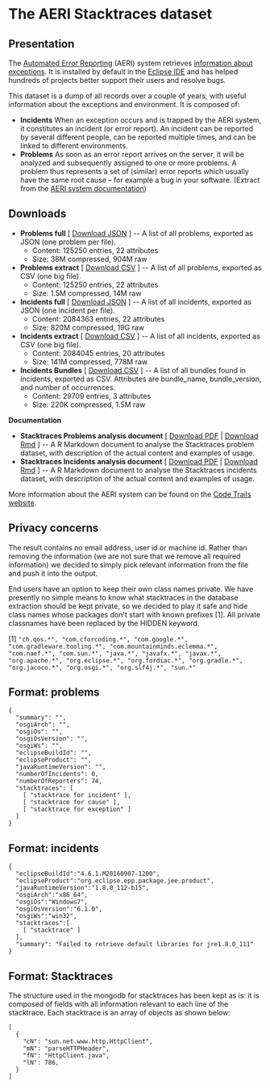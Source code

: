 
# The AERI Stacktraces dataset

## Presentation

The [Automated Error Reporting](https://wiki.eclipse.org/EPP/Logging) (AERI) system retrieves [information about exceptions](https://www.codetrails.com/error-analytics/manual/). It is installed by default in the [Eclipse IDE](http://www.eclipse.org/ide/) and has helped hundreds of projects better support their users and resolve bugs.  

This dataset is a dump of all records over a couple of years, with useful information about the exceptions and environment. It is composed of:

* **Incidents** When an exception occurs and is trapped by the AERI system, it constitutes an incident (or error report). An incident can be reported by several different people, can be reported multiple times, and can be linked to different environments.
* **Problems** As soon as an error report arrives on the server, it will be analyzed and subsequently assigned to one or more problems. A problem thus represents a set of (similar) error reports which usually have the same root cause – for example a bug in your software. (Extract from the [AERI system documentation](https://www.codetrails.com/error-analytics/manual/concepts/error-reports-problems-bugs-projects.html))


## Downloads

* **Problems full** [ [Download JSON](problems_full.tar.bz2) ] -- A list of all problems, exported as JSON (one problem per file).
    * Content: 125250 entries, 22 attributes
    * Size: 38M compressed, 904M raw
* **Problems extract** [ [Download CSV](problems_extract.csv.bz2) ] -- A list of all problems, exported as CSV (one big file).
    * Content: 125250 entries, 22 attributes
    * Size: 1.5M compressed, 14M raw
* **Incidents full** [ [Download JSON](incidents_full.tar.bz2) ] -- A list of all incidents, exported as JSON (one incident per file).
    * Content: 2084363 entries, 22 attributes
    * Size: 820M compressed, 19G raw
* **Incidents extract** [ [Download CSV](incidents_extract.csv.bz2) ] -- A list of all incidents, exported as CSV (one big file).
    * Content: 2084045 entries, 20 attributes
    * Size: 141M compressed, 778M raw
* **Incidents Bundles** [ [Download CSV](incidents_bundles_extract.csv.bz2) ] -- A list of all bundles found in incidents, exported as CSV. Attributes are bundle_name, bundle_version, and number of occurrences.
    * Content: 29709 entries, 3 attributes
    * Size: 220K compressed, 1.5M raw

**Documentation**

* **Stacktraces Problems analysis document** [ [Download PDF](problems_analysis.pdf) | [Download Rmd](problems_analysis.rmd) ] -- A R Markdown document to analyse the Stacktraces problem dataset, with description of the actual content and examples of usage.
* **Stacktraces Incidents analysis document** [ [Download PDF](incidents_analysis.pdf) | [Download Rmd](incidents_analysis.rmd) ] -- A R Markdown document to analyse the Stacktraces incidents dataset, with description of the actual content and examples of usage. 

More information about the AERI system can be found on the [Code Trails website](https://www.codetrails.com/error-analytics/manual/).



## Privacy concerns

The result contains no email address, user id or machine id. Rather than removing the information (we are not sure that we remove all required information) we decided to simply pick relevant information from the file and push it into the output.

End users have an option to keep their own class names private. We have presently no simple means to know what stacktraces in the database extraction should be kept private, so we decided to play it safe and hide class names whose packages don't start with known prefixes [1]. All private classnames have been replaced by the HIDDEN keyword.

[1] `"ch.qos.*", "com.cforcoding.*", "com.google.*", "com.gradleware.tooling.*", "com.mountainminds.eclemma.*", "com.naef.*", "com.sun.*", "java.*", "javafx.*", "javax.*", "org.apache.*", "org.eclipse.*", "org.fordiac.*", "org.gradle.*", "org.jacoco.*", "org.osgi.*", "org.slf4j.*", "sun.*" `


## Format: problems

    {
      "summary": "",
      "osgiArch": "",
      "osgiOs": "",
      "osgiOsVersion": "",
      "osgiWs": "",
      "eclipseBuildId": "",
      "eclipseProduct": "",
      "javaRuntimeVersion": "",
      "numberOfIncidents": 0,
      "numberOfReporters": 74,
      "stacktraces": [
        [ "stacktrace for incident" ],
        [ "stacktrace for cause" ],
        [ "stacktrace for exception" ]
      ]
    }


## Format: incidents

    {
      "eclipseBuildId":"4.6.1.M20160907-1200",
      "eclipseProduct":"org.eclipse.epp.package.jee.product",
      "javaRuntimeVersion":"1.8.0_112-b15",
      "osgiArch":"x86_64",
      "osgiOs":"Windows7",
      "osgiOsVersion":"6.1.0",
      "osgiWs":"win32",
      "stacktraces":[
        [ "stacktrace" ]
      ],
      "summary": "Failed to retrieve default libraries for jre1.8.0_111"
    }


## Format: Stacktraces

The structure used in the mongodb for stacktraces has been kept as is: it is composed of fields with all information relevant to each line of the stacktrace. Each stacktrace is an array of objects as shown below:

    [
      {
        "cN": "sun.net.www.http.HttpClient",
        "mN": "parseHTTPHeader",
        "fN": "HttpClient.java",
        "lN": 786,
      }
    ]
